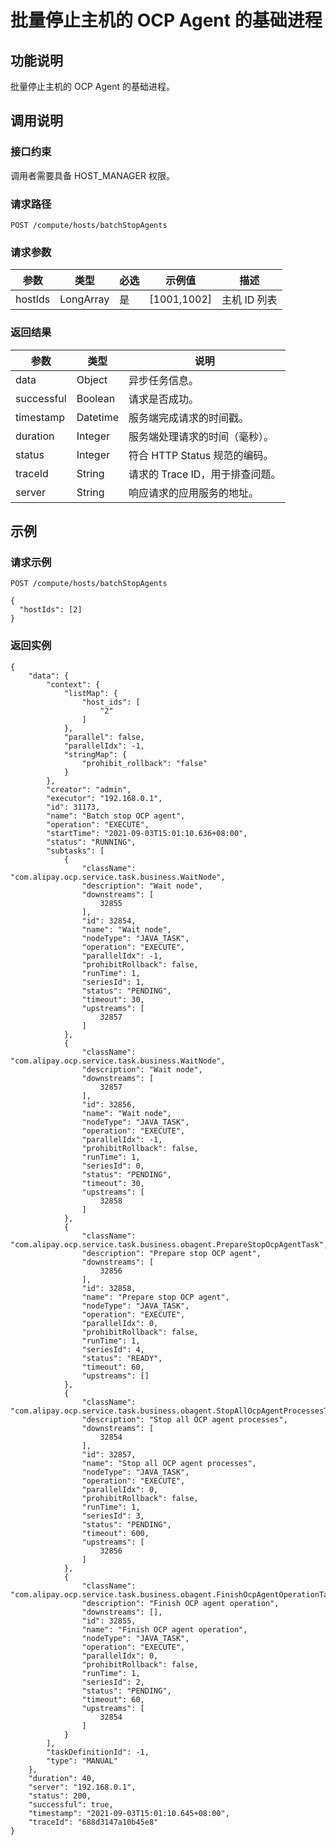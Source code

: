 批量停止主机的 OCP Agent 的基础进程 
============================================



功能说明 
-------------------------

批量停止主机的 OCP Agent 的基础进程。

调用说明 
-------------------------

### 接口约束 

调用者需要具备 HOST_MANAGER 权限。

### 请求路径 

`POST /compute/hosts/batchStopAgents`

### 请求参数 



|   参数    |    类型     | 必选 |      示例值      |    描述    |
|---------|-----------|----|---------------|----------|
| hostIds | LongArray | 是  | [1001,1002\] | 主机 ID 列表 |



### 返回结果 



|     参数     |    类型    |          说明           |
|------------|----------|-----------------------|
| data       | Object   | 异步任务信息。               |
| successful | Boolean  | 请求是否成功。               |
| timestamp  | Datetime | 服务端完成请求的时间戳。          |
| duration   | Integer  | 服务端处理请求的时间（毫秒）。       |
| status     | Integer  | 符合 HTTP Status 规范的编码。 |
| traceId    | String   | 请求的 Trace ID，用于排查问题。  |
| server     | String   | 响应请求的应用服务的地址。         |



示例 
-----------------------

### 请求示例 

`POST /compute/hosts/batchStopAgents`

```unknow
{
  "hostIds": [2]
}
```



### 返回实例 

```unknow
{
    "data": {
        "context": {
            "listMap": {
                "host_ids": [
                    "2"
                ]
            },
            "parallel": false,
            "parallelIdx": -1,
            "stringMap": {
                "prohibit_rollback": "false"
            }
        },
        "creator": "admin",
        "executor": "192.168.0.1",
        "id": 31173,
        "name": "Batch stop OCP agent",
        "operation": "EXECUTE",
        "startTime": "2021-09-03T15:01:10.636+08:00",
        "status": "RUNNING",
        "subtasks": [
            {
                "className": "com.alipay.ocp.service.task.business.WaitNode",
                "description": "Wait node",
                "downstreams": [
                    32855
                ],
                "id": 32854,
                "name": "Wait node",
                "nodeType": "JAVA_TASK",
                "operation": "EXECUTE",
                "parallelIdx": -1,
                "prohibitRollback": false,
                "runTime": 1,
                "seriesId": 1,
                "status": "PENDING",
                "timeout": 30,
                "upstreams": [
                    32857
                ]
            },
            {
                "className": "com.alipay.ocp.service.task.business.WaitNode",
                "description": "Wait node",
                "downstreams": [
                    32857
                ],
                "id": 32856,
                "name": "Wait node",
                "nodeType": "JAVA_TASK",
                "operation": "EXECUTE",
                "parallelIdx": -1,
                "prohibitRollback": false,
                "runTime": 1,
                "seriesId": 0,
                "status": "PENDING",
                "timeout": 30,
                "upstreams": [
                    32858
                ]
            },
            {
                "className": "com.alipay.ocp.service.task.business.obagent.PrepareStopOcpAgentTask",
                "description": "Prepare stop OCP agent",
                "downstreams": [
                    32856
                ],
                "id": 32858,
                "name": "Prepare stop OCP agent",
                "nodeType": "JAVA_TASK",
                "operation": "EXECUTE",
                "parallelIdx": 0,
                "prohibitRollback": false,
                "runTime": 1,
                "seriesId": 4,
                "status": "READY",
                "timeout": 60,
                "upstreams": []
            },
            {
                "className": "com.alipay.ocp.service.task.business.obagent.StopAllOcpAgentProcessesTask",
                "description": "Stop all OCP agent processes",
                "downstreams": [
                    32854
                ],
                "id": 32857,
                "name": "Stop all OCP agent processes",
                "nodeType": "JAVA_TASK",
                "operation": "EXECUTE",
                "parallelIdx": 0,
                "prohibitRollback": false,
                "runTime": 1,
                "seriesId": 3,
                "status": "PENDING",
                "timeout": 600,
                "upstreams": [
                    32856
                ]
            },
            {
                "className": "com.alipay.ocp.service.task.business.obagent.FinishOcpAgentOperationTask",
                "description": "Finish OCP agent operation",
                "downstreams": [],
                "id": 32855,
                "name": "Finish OCP agent operation",
                "nodeType": "JAVA_TASK",
                "operation": "EXECUTE",
                "parallelIdx": 0,
                "prohibitRollback": false,
                "runTime": 1,
                "seriesId": 2,
                "status": "PENDING",
                "timeout": 60,
                "upstreams": [
                    32854
                ]
            }
        ],
        "taskDefinitionId": -1,
        "type": "MANUAL"
    },
    "duration": 40,
    "server": "192.168.0.1",
    "status": 200,
    "successful": true,
    "timestamp": "2021-09-03T15:01:10.645+08:00",
    "traceId": "688d3147a10b45e8"
}
```


